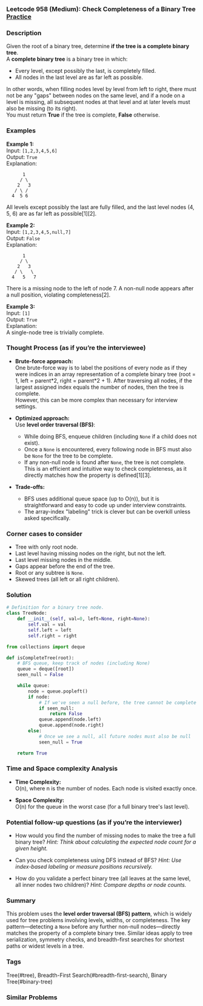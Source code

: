 ### Leetcode 958 (Medium): Check Completeness of a Binary Tree [Practice](https://leetcode.com/problems/check-completeness-of-a-binary-tree)

### Description  
Given the root of a binary tree, determine **if the tree is a complete binary tree**.  
A **complete binary tree** is a binary tree in which:
- Every level, except possibly the last, is completely filled.
- All nodes in the last level are as far left as possible.

In other words, when filling nodes level by level from left to right, there must not be any "gaps" between nodes on the same level, and if a node on a level is missing, all subsequent nodes at that level and at later levels must also be missing (to its right).  
You must return **True** if the tree is complete, **False** otherwise.

### Examples  

**Example 1:**  
Input: `[1,2,3,4,5,6]`  
Output: `True`  
Explanation:  
```
      1
     / \
    2   3
   / \ /
  4  5 6
```
All levels except possibly the last are fully filled, and the last level nodes (4, 5, 6) are as far left as possible[1][2].

**Example 2:**  
Input: `[1,2,3,4,5,null,7]`  
Output: `False`  
Explanation:  
```
      1
     / \
    2   3
   / \   \
  4   5   7
```
There is a missing node to the left of node 7. A non-null node appears after a null position, violating completeness[2].

**Example 3:**  
Input: `[1]`  
Output: `True`  
Explanation:  
A single-node tree is trivially complete.

### Thought Process (as if you’re the interviewee)  

- **Brute-force approach:**  
  One brute-force way is to label the positions of every node as if they were indices in an array representation of a complete binary tree (root = 1, left = parent\*2, right = parent\*2 + 1). After traversing all nodes, if the largest assigned index equals the number of nodes, then the tree is complete.  
  However, this can be more complex than necessary for interview settings.

- **Optimized approach:**  
  Use **level order traversal (BFS)**:
  - While doing BFS, enqueue children (including `None` if a child does not exist).
  - Once a `None` is encountered, every following node in BFS must also be `None` for the tree to be complete.
  - If any non-null node is found after `None`, the tree is not complete.
  This is an efficient and intuitive way to check completeness, as it directly matches how the property is defined[1][3].

- **Trade-offs:**  
  - BFS uses additional queue space (up to O(n)), but it is straightforward and easy to code up under interview constraints.
  - The array-index "labeling" trick is clever but can be overkill unless asked specifically.

### Corner cases to consider  
- Tree with only root node.
- Last level having missing nodes on the right, but not the left.
- Last level missing nodes in the middle.
- Gaps appear before the end of the tree.
- Root or any subtree is `None`.
- Skewed trees (all left or all right children).

### Solution

```python
# Definition for a binary tree node.
class TreeNode:
    def __init__(self, val=0, left=None, right=None):
        self.val = val
        self.left = left
        self.right = right

from collections import deque

def isCompleteTree(root):
    # BFS queue, keep track of nodes (including None)
    queue = deque([root])
    seen_null = False

    while queue:
        node = queue.popleft()
        if node:
            # If we've seen a null before, the tree cannot be complete
            if seen_null:
                return False
            queue.append(node.left)
            queue.append(node.right)
        else:
            # Once we see a null, all future nodes must also be null
            seen_null = True

    return True
```

### Time and Space complexity Analysis  

- **Time Complexity:**  
  O(n), where n is the number of nodes. Each node is visited exactly once.

- **Space Complexity:**  
  O(n) for the queue in the worst case (for a full binary tree's last level).

### Potential follow-up questions (as if you’re the interviewer)  

- How would you find the number of missing nodes to make the tree a full binary tree?
  *Hint: Think about calculating the expected node count for a given height.*

- Can you check completeness using DFS instead of BFS?
  *Hint: Use index-based labeling or measure positions recursively.*

- How do you validate a perfect binary tree (all leaves at the same level, all inner nodes two children)?
  *Hint: Compare depths or node counts.*

### Summary
This problem uses the **level order traversal (BFS) pattern**, which is widely used for tree problems involving levels, widths, or completeness. The key pattern—detecting a `None` before any further non-null nodes—directly matches the property of a complete binary tree. Similar ideas apply to tree serialization, symmetry checks, and breadth-first searches for shortest paths or widest levels in a tree.

### Tags
Tree(#tree), Breadth-First Search(#breadth-first-search), Binary Tree(#binary-tree)

### Similar Problems
